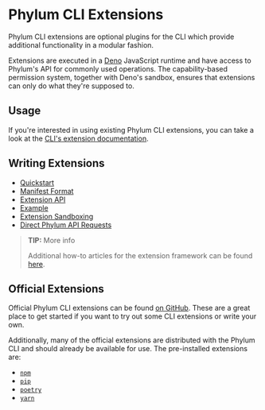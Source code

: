 # Phylum CLI Extensions

Phylum CLI extensions are optional plugins for the CLI which provide additional
functionality in a modular fashion.

Extensions are executed in a [Deno] JavaScript runtime and have access to
Phylum's API for commonly used operations. The capability-based permission
system, together with Deno's sandbox, ensures that extensions can only do what
they're supposed to.

[Deno]: https://deno.land/

## Usage

If you're interested in using existing Phylum CLI extensions, you can take a
look at the [CLI's extension documentation](../commands/phylum_extension.md).

## Writing Extensions

* [Quickstart](https://docs.phylum.io/docs/extension_quickstart)
* [Manifest Format](https://docs.phylum.io/docs/extension_manifest)
* [Extension API](https://docs.phylum.io/docs/extension_api)
* [Example](https://docs.phylum.io/docs/extension_example)
* [Extension Sandboxing](https://docs.phylum.io/docs/extension_sandboxing)
* [Direct Phylum API Requests](https://docs.phylum.io/docs/extension_rest_api)

> **TIP:** More info
>
> Additional how-to articles for the extension framework can be found
> [here](https://dev.to/phylum).

## Official Extensions

Official Phylum CLI extensions can be found [on GitHub]. These are a great place
to get started if you want to try out some CLI extensions or write your own.

[on GitHub]: https://github.com/phylum-dev/cli/tree/main/extensions

Additionally, many of the official extensions are distributed with the Phylum
CLI and should already be available for use. The pre-installed extensions are:

* [`npm`](https://github.com/phylum-dev/cli/tree/main/extensions/npm)
* [`pip`](https://github.com/phylum-dev/cli/tree/main/extensions/pip)
* [`poetry`](https://github.com/phylum-dev/cli/tree/main/extensions/poetry)
* [`yarn`](https://github.com/phylum-dev/cli/tree/main/extensions/yarn)
